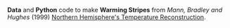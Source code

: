 **Data** and **Python** code to make **Warming Stripes** from *Mann, Bradley and Hughes* (1999) [Northern Hemisphere's Temperature Reconstruction](https://www.ncdc.noaa.gov/paleo-search/study/6276).

